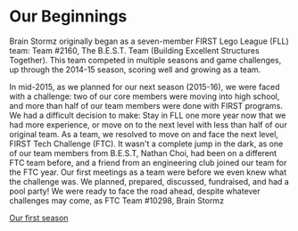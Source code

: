 # Our Beginnings

Brain Stormz originally began as a seven-member FIRST Lego League (FLL) team: Team #2160, The B.E.S.T. Team (Building Excellent Structures Together).  This team competed in multiple seasons and game challenges, up through the 2014-15 season, scoring well and growing as a team.

In mid-2015, as we planned for our next season (2015-16), we were faced with a challenge: two of our core members were moving into high school, and more than half of our team members were done with FIRST programs.  We had a difficult decision to make: Stay in FLL one more year now that we had more experience, or move on to the next level with less than half of our original team.  As a team, we resolved to move on and face the next level, FIRST Tech Challenge (FTC). It wasn't a complete jump in the dark, as one of our team members from B.E.S.T, Nathan Choi, had been on a different FTC team before, and a friend from an engineering club joined our team for the FTC year.  Our first meetings as a team were before we even knew what the challenge was. We planned, prepared, discussed, fundraised, and had a pool party!  We were ready to face the road ahead, despite whatever challenges may come, as FTC Team #10298, Brain Stormz

[Our first season](/resq/)
